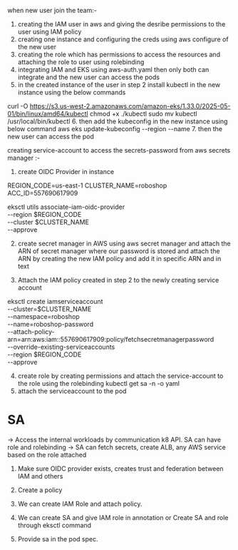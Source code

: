 when new user join the team:-
1. creating the IAM user in aws and giving the desribe permissions to the user using IAM policy
2. creating one instance and configuring the creds using aws configure of the new user
3. creating the role which has permissions to access the resources and attaching the role to user using rolebinding
4. integrating IAM and EKS using aws-auth.yaml then only both can integrate and the new user can access the pods
5. in the created instance of the user in step 2 install kubectl in the new instance using the below commands

curl -O https://s3.us-west-2.amazonaws.com/amazon-eks/1.33.0/2025-05-01/bin/linux/amd64/kubectl
chmod +x ./kubectl
sudo mv kubectl /usr/local/bin/kubectl
6. then add the kubeconfig in the new instance using below command
aws eks update-kubeconfig --region <region-name> --name <cluster-name>
7. then the new user can access the pod

creating service-account to access the secrets-password from aws secrets manager :-

1. create OIDC Provider in instance 

REGION_CODE=us-east-1 
CLUSTER_NAME=roboshop
ACC_ID=557690617909

eksctl utils associate-iam-oidc-provider \
    --region $REGION_CODE \
    --cluster $CLUSTER_NAME \
    --approve

2. create secret manager in AWS using aws secret manager and attach the ARN of secret manager where our password is stored and attach the ARN by creating the new IAM policy and add it in specific ARN and in text

3. Attach the IAM policy created in step 2 to the newly creating service account

eksctl create iamserviceaccount \
--cluster=$CLUSTER_NAME \
--namespace=roboshop \
--name=roboshop-password \
--attach-policy-arn=arn:aws:iam::557690617909:policy/fetchsecretmanagerpassword \
--override-existing-serviceaccounts \
--region $REGION_CODE \
--approve

4. create role by creating permissions and attach the service-account to the role using the rolebinding
kubectl get sa -n <namespac-name> -o yaml
5. attach the serviceaccount to the pod


SA
====
-> Access the internal workloads by communication k8 API. SA can have role and rolebinding
-> SA can fetch secrets, create ALB, any AWS service based on the role attached

1. Make sure OIDC provider exists, creates trust and federation between IAM and others
2. Create a policy

3. We can create IAM Role and attach policy.
4. We can create SA and give IAM role in annotation
or
Create SA and role through eksctl command

5. Provide sa in the pod spec.
